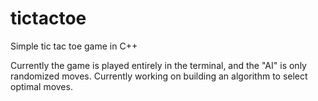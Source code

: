 # tictactoe
Simple tic tac toe game in C++

Currently the game is played entirely in the terminal, and the "AI" is only randomized moves. Currently working on building an algorithm to select optimal moves.
